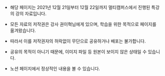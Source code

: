 - 해당 페이지는 2021년 12월 21일부터 12월 22일까지 멀티캠퍼스에서 진행된 특강의 강의 자료입니다. 



- 모든 자료의 저작권은 강사 권이혁님에게 있으며, 학습을 위한 목적으로 페이지를 옮겨왔습니다. 

  

- 따라서 이를 저작권자의 허락없이 무단으로 공유하거나 배포는 불가합니다.



- 공유의 목적이 아니기 때문에, 이미지 파일 등 원본이 보이지 않은 상태일 수 있습니다.



- 노션 페이지에서 정상적인 내용을 볼 수 있습니다.